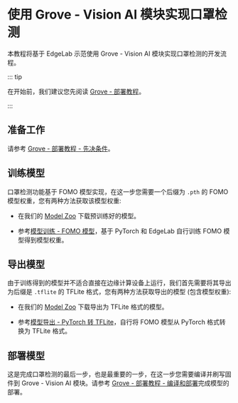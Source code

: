 # 使用 Grove - Vision AI 模块实现口罩检测

本教程将基于 EdgeLab 示范使用 Grove - Vision AI 模块实现口罩检测的开发流程。

::: tip

在开始前，我们建议您先阅读 [Grove - 部署教程](./deploy.md)。

:::


## 准备工作

请参考 [Grove - 部署教程 - 先决条件](./deploy.md#先决条件)。


## 训练模型

口罩检测功能基于 FOMO 模型实现，在这一步您需要一个后缀为 `.pth` 的 FOMO 模型权重，您有两种方法获取该模型权重:

- 在我们的 [Model Zoo](https://github.com/Seeed-Studio/EdgeLab/releases) 下载预训练好的模型。

- 参考[模型训练 - FOMO 模型](../../tutorials/training/fomo.md)，基于 PyTorch 和 EdgeLab 自行训练 FOMO 模型得到模型权重。


## 导出模型

由于训练得到的模型并不适合直接在边缘计算设备上运行，我们首先需要将其导出为后缀是 `.tflite` 的 TFLite 格式，您有两种方法获取导出的模型 (包含模型权重):

- 在我们的 [Model Zoo](https://github.com/Seeed-Studio/EdgeLab/releases) 下载导出为 TFLite 格式的模型。

- 参考[模型导出 - PyTorch 转 TFLite](../../tutorials/export/pytorch_2_tflite.md)，自行将 FOMO 模型从 PyTorch 格式转换为 TFLite 格式。


## 部署模型

这是完成口罩检测的最后一步，也是最重要的一步，在这一步您需要编译并刷写固件到 Grove - Vision AI 模块。请参考 [Grove - 部署教程 - 编译和部署](./deploy.md#编译和部署)完成模型的部署。
